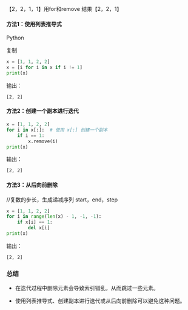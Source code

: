 【2，2，1，1】用for和remove
结果【2，2，1】


#### 方法1：使用列表推导式

Python

复制

```python
x = [1, 1, 2, 2]
x = [i for i in x if i != 1]
print(x)
```

输出：

`[2, 2]`

#### 方法2：创建一个副本进行迭代

```python
x = [1, 1, 2, 2]
for i in x[:]:  # 使用 x[:] 创建一个副本
    if i == 1:
        x.remove(i)
print(x)
```

输出：

`[2, 2]`

#### 方法3：从后向前删除

//复数的步长，生成递减序列
start，end，step
```python
x = [1, 1, 2, 2]
for i in range(len(x) - 1, -1, -1):
    if x[i] == 1:
        del x[i]
print(x)
```

输出：

`[2, 2]`

### 总结

- 在迭代过程中删除元素会导致索引错乱，从而跳过一些元素。
    
- 使用列表推导式、创建副本进行迭代或从后向前删除可以避免这种问题。